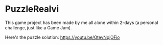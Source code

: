 # PuzzleRealvi
This game project has been made by me all alone within 2-days (a personal challenge, just like a Game Jam).

Here's the puzzle solution:
https://youtu.be/OtevNqjOFio
